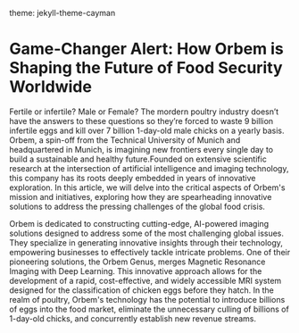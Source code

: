 theme: jekyll-theme-cayman
 
# Game-Changer Alert: How Orbem is Shaping the Future of Food Security Worldwide

 Fertile or infertile? Male or Female?
The mordern poultry industry doesn’t have the answers to these questions so they’re forced to waste 9 billion infertile eggs and kill over 7 billion 1-day-old male chicks on a yearly basis.
Orbem, a spin-off from the Technical University of Munich and headquartered in Munich, is imagining new frontiers every single day to build a sustainable and healthy future.Founded on extensive scientific research at the intersection of artificial intelligence and imaging technology, this company has its roots deeply embedded in years of innovative exploration.
 In this article, we will delve into the critical aspects of Orbem's mission and initiatives, exploring how they are spearheading innovative solutions to address the pressing challenges of the global food crisis.

Orbem is dedicated to constructing cutting-edge, AI-powered imaging solutions designed to address some of the most challenging global issues. They specialize in generating innovative insights through their technology, empowering businesses to effectively tackle intricate problems. One of their pioneering solutions, the Orbem Genus, merges Magnetic Resonance Imaging with Deep Learning. This innovative approach allows for the development of a rapid, cost-effective, and widely accessible MRI system designed for the classification of chicken eggs before they hatch. In the realm of poultry, Orbem's technology has the potential to introduce billions of eggs into the food market, eliminate the unnecessary culling of billions of 1-day-old chicks, and concurrently establish new revenue streams.








